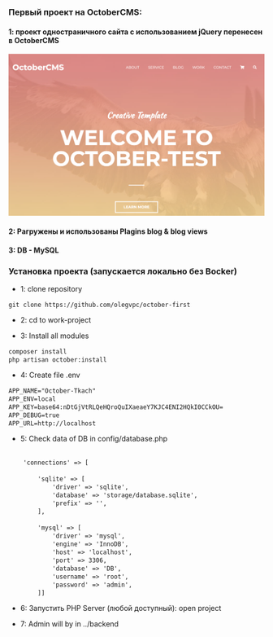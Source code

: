 ### Первый проект на OctoberCMS:
#### 1: проект одностраничного сайта с использованием jQuery перенесен в OctoberCMS
 ![extjs](https://github.com/olegvpc/october-first/blob/main/themes/mogo/assets/images/theme-preview.png?raw=true)
#### 2: Pагружены и использованы Plagins blog & blog views
#### 3: DB - MySQL




### Установка проекта (запускается локально без Вocker)
* 1: clone repository
```
git clone https://github.com/olegvpc/october-first
```
* 2: cd to work-project

* 3: Install all modules
```
composer install
php artisan october:install
```
* 4: Create file .env
```
APP_NAME="October-Tkach"
APP_ENV=local
APP_KEY=base64:nDtGjVtRLQeHQroQuIXaeaeY7KJC4ENI2HQkI0CCkOU=
APP_DEBUG=true
APP_URL=http://localhost
```
* 5: Check data of DB in config/database.php
```

    'connections' => [

        'sqlite' => [
            'driver' => 'sqlite',
            'database' => 'storage/database.sqlite',
            'prefix' => '',
        ],

        'mysql' => [
            'driver' => 'mysql',
            'engine' => 'InnoDB',
            'host' => 'localhost',
            'port' => 3306,
            'database' => 'DB',
            'username' => 'root',
            'password' => 'admin',
        ]]
```

* 6: Запустить PHP Server (любой доступный): open project

* 7: Admin will by in ../backend


